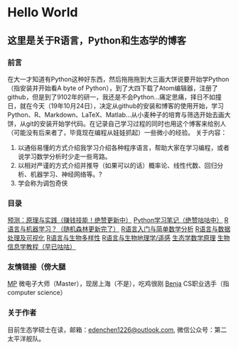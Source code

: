 # Hello World
## 这里是关于R语言，Python和生态学的博客
### 前言
在大一才知道有Python这种好东西，然后拖拖拖到大三画大饼说要开始学Python（指安装并开始看A byte of Python），到了大四下载了Atom编辑器，注册了github，但是到了9102年的研一，我还是不会Python...痛定思痛，择日不如撞日，就在今天（19年10月24日），决定从github的安装和博客的使用开始，学习Python、R、Markdown、LaTeX、Matlab...从小麦种子的培育与筛选开始去画大饼，从git的安装开始学代码。在记录自己学习过程的同时也用这个博客来给别人（可能没有后来者了，毕竟现在编程从娃娃抓起）一些微小的经验。
关于内容：
1. 以通俗易懂的方式介绍我学习介绍各种程序语言，帮助大家在学习编程，或者说学习数学分析时少走一些弯路。
2. 以相对严谨的方式介绍并推导（如果可以的话）概率论、线性代数、回归分析、机器学习、神经网络等。?
3. 学会称为调包奇侠
### 目录
[预测：原理与实践（赚钱技能！绝赞更新中）](markdown-notes/forecast.html)
[Python学习笔记（绝赞咕咕中）](markdown-notes/Python.html)
[R语言与机器学习？（随机森林更新完了）](markdown-notes/R_model.html)
[R语言入门与简单数学分析](markdown-notes/R.html)
[R语言与数据处理及可视化](markdown-notes/R_visible.html)
[R语言与生物多样性](markdown-notes/R_biodiv.html)
[R语言与生物地理学/遥感](markdown-notes/R_biogeo.html)
[生态学数学原理](markdown-notes/MathPrinciples.html)
[生物信息学教程（早已咕咕）](https://github.com/Vendredii/Bioinformatic-trans)
### 友情链接（傍大腿
[MP](https://mpraiser.github.io) 微电子大师（Master），现居上海（不是），吃鸡很刚
[Benja](https://aiifabbf.github.io) CS职业选手（指computer science）
### 关于作者
目前生态学硕士在读，邮箱：edenchen1226@outlook.com, 微信公众号：第二太平洋舰队。